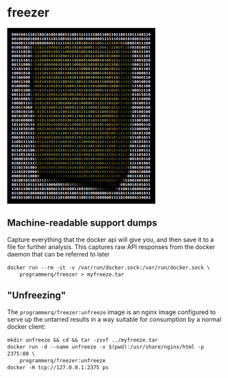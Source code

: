 # freezer

![Freezer ascii art](freezer-asciiart.png "Freezer ascii art")


## Machine-readable support dumps

Capture everything that the docker api will give you, and then save it to a file for further analysis. This captures raw API responses from the docker daemon that can be referred to later

    docker run --rm -it -v /var/run/docker.sock:/var/run/docker.sock \
        programmerq/freezer > myfreeze.tar

## "Unfreezing"

The `programmerq/freezer:unfreeze` image is an nginx image configured to serve up the untarred results in a way suitable for consumption by a normal docker client:

    mkdir unfreeze && cd && tar -zxvf ../myfreeze.tar
    docker run -d --name unfreeze -v $(pwd):/usr/share/nginx/html -p 2375:80 \
        programmerq/freezer:unfreeze
    docker -H tcp://127.0.0.1:2375 ps
